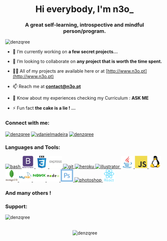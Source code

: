 <h1 align="center">Hi everybody, I'm n3o_</h1>
<h3 align="center">A great self-learning, introspective and mindful person/program.</h3>

<p align="left"> <img src="https://komarev.com/ghpvc/?username=denzqree&label=Profile%20views&color=0e75b6&style=flat" alt="denzqree" /> </p>

- 🔭 I’m currently working on **a few secret projects...**

- 👯 I’m looking to collaborate on **any project that is worth the time spent.**

- 👨‍💻 All of my projects are available here or at [http://www.n3o.pt](http://www.n3o.pt)

- 📫 Reach me at **contact@n3o.pt**

- 📄 Know about my experiences checking my Curriculum : **ASK ME**

- ⚡ Fun fact **the cake is a lie ! ...**

<h3 align="left">Connect with me:</h3>
<p align="left">
<a href="https://twitter.com/denzqree" target="blank"><img align="center" src="https://cdn.jsdelivr.net/npm/simple-icons@3.0.1/icons/twitter.svg" alt="denzqree" height="30" width="40" /></a>
<a href="https://linkedin.com/in/vdanielmadeira" target="blank"><img align="center" src="https://cdn.jsdelivr.net/npm/simple-icons@3.0.1/icons/linkedin.svg" alt="vdanielmadeira" height="30" width="40" /></a>
<a href="https://instagram.com/_n3o._" target="blank"><img align="center" src="https://cdn.jsdelivr.net/npm/simple-icons@3.0.1/icons/instagram.svg" alt="denzqree" height="30" width="40" /></a>
</p>

<h3 align="left">Languages and Tools:</h3>
<p align="left"> <a href="https://www.gnu.org/software/bash/" target="_blank"> <img src="https://www.vectorlogo.zone/logos/gnu_bash/gnu_bash-icon.svg" alt="bash" width="40" height="40"/> </a> <a href="https://getbootstrap.com" target="_blank"> <img src="https://raw.githubusercontent.com/devicons/devicon/master/icons/bootstrap/bootstrap-plain-wordmark.svg" alt="bootstrap" width="40" height="40"/> </a> <a href="https://www.w3schools.com/css/" target="_blank"> <img src="https://raw.githubusercontent.com/devicons/devicon/master/icons/css3/css3-original-wordmark.svg" alt="css3" width="40" height="40"/> </a> <a href="https://expressjs.com" target="_blank"> <img src="https://raw.githubusercontent.com/devicons/devicon/master/icons/express/express-original-wordmark.svg" alt="express" width="40" height="40"/> </a> <a href="https://git-scm.com/" target="_blank"> <img src="https://www.vectorlogo.zone/logos/git-scm/git-scm-icon.svg" alt="git" width="40" height="40"/> </a> <a href="https://heroku.com" target="_blank"> <img src="https://www.vectorlogo.zone/logos/heroku/heroku-icon.svg" alt="heroku" width="40" height="40"/> </a> <a href="https://www.adobe.com/in/products/illustrator.html" target="_blank"> <img src="https://www.vectorlogo.zone/logos/adobe_illustrator/adobe_illustrator-icon.svg" alt="illustrator" width="40" height="40"/> </a> <a href="https://www.java.com" target="_blank"> <img src="https://raw.githubusercontent.com/devicons/devicon/master/icons/java/java-original.svg" alt="java" width="40" height="40"/> </a> <a href="https://developer.mozilla.org/en-US/docs/Web/JavaScript" target="_blank"> <img src="https://raw.githubusercontent.com/devicons/devicon/master/icons/javascript/javascript-original.svg" alt="javascript" width="40" height="40"/> </a> <a href="https://www.linux.org/" target="_blank"> <img src="https://raw.githubusercontent.com/devicons/devicon/master/icons/linux/linux-original.svg" alt="linux" width="40" height="40"/> </a> <a href="https://www.mongodb.com/" target="_blank"> <img src="https://raw.githubusercontent.com/devicons/devicon/master/icons/mongodb/mongodb-original-wordmark.svg" alt="mongodb" width="40" height="40"/> </a> <a href="https://www.mysql.com/" target="_blank"> <img src="https://raw.githubusercontent.com/devicons/devicon/master/icons/mysql/mysql-original-wordmark.svg" alt="mysql" width="40" height="40"/> </a> <a href="https://www.nginx.com" target="_blank"> <img src="https://raw.githubusercontent.com/devicons/devicon/master/icons/nginx/nginx-original.svg" alt="nginx" width="40" height="40"/> </a> <a href="https://nodejs.org" target="_blank"> <img src="https://raw.githubusercontent.com/devicons/devicon/master/icons/nodejs/nodejs-original-wordmark.svg" alt="nodejs" width="40" height="40"/> </a> <a href="https://www.photoshop.com/en" target="_blank"> <img src="https://raw.githubusercontent.com/devicons/devicon/master/icons/photoshop/photoshop-line.svg" alt="photoshop" width="40" height="40"/> </a> </a> <a href="https://www.adobe.com/en" target="_blank"> <img src="https://raw.githubusercontent.com/devicons/devicon/master/icons/premiere/premiere-line.svg" alt="photoshop" width="40" height="40"/> </a> <a href="https://reactjs.org/" target="_blank"> <img src="https://raw.githubusercontent.com/devicons/devicon/master/icons/react/react-original-wordmark.svg" alt="react" width="40" height="40"/> </a> </p>

<h3 align="left">And many others !</h3>

<h3 align="left">Support:</h3>
<p><a href="https://www.buymeacoffee.com/denzqree"> <img align="left" src="https://cdn.buymeacoffee.com/buttons/v2/default-yellow.png" height="50" width="210" alt="denzqree" /></a></p><br><br>

<p>&nbsp;<img align="center" src="https://github-readme-stats.vercel.app/api?username=denzqree&show_icons=true&locale=en" alt="denzqree" /></p>

